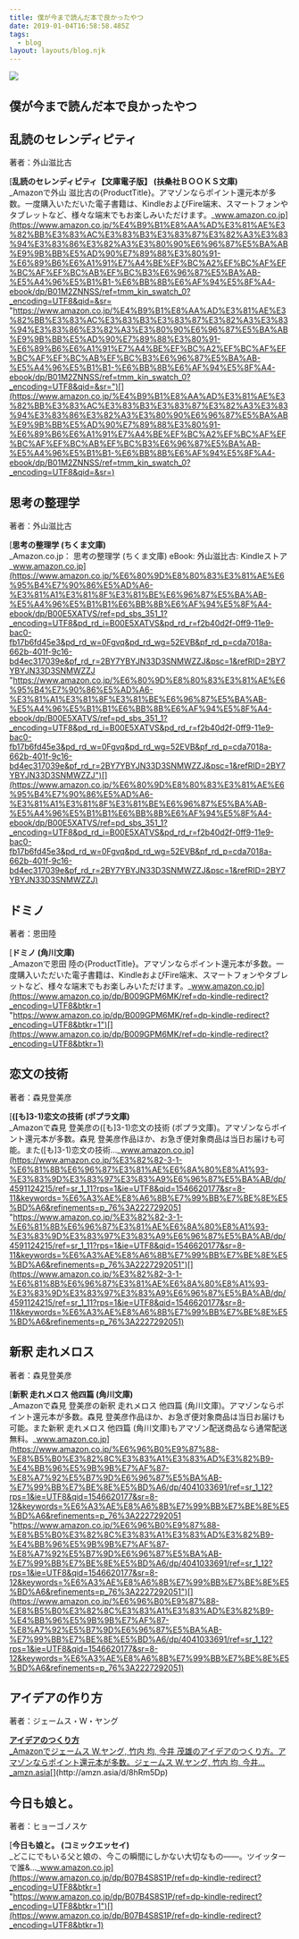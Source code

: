 ```yaml
---
title: 僕が今まで読んだ本で良かったやつ
date: 2019-01-04T16:58:58.485Z
tags:
  - blog
layout: layouts/blog.njk
---
```


![](https://cdn-images-1.medium.com/max/800/1*RvgZv8tMFb18sNtaYAb9aA.jpeg)

## 僕が今まで読んだ本で良かったやつ

## 乱読のセレンディピティ

著者：外山滋比古

[**乱読のセレンディピティ【文庫電子版】 (扶桑社ＢＯＯＫＳ文庫)**  
_Amazonで外山 滋比古の{ProductTitle}。アマゾンならポイント還元本が多数。一度購入いただいた電子書籍は、KindleおよびFire端末、スマートフォンやタブレットなど、様々な端末でもお楽しみいただけます。_www.amazon.co.jp](https://www.amazon.co.jp/%E4%B9%B1%E8%AA%AD%E3%81%AE%E3%82%BB%E3%83%AC%E3%83%B3%E3%83%87%E3%82%A3%E3%83%94%E3%83%86%E3%82%A3%E3%80%90%E6%96%87%E5%BA%AB%E9%9B%BB%E5%AD%90%E7%89%88%E3%80%91-%E6%89%B6%E6%A1%91%E7%A4%BE%EF%BC%A2%EF%BC%AF%EF%BC%AF%EF%BC%AB%EF%BC%B3%E6%96%87%E5%BA%AB-%E5%A4%96%E5%B1%B1-%E6%BB%8B%E6%AF%94%E5%8F%A4-ebook/dp/B01M2ZNNSS/ref=tmm_kin_swatch_0?_encoding=UTF8&qid=&sr= "https://www.amazon.co.jp/%E4%B9%B1%E8%AA%AD%E3%81%AE%E3%82%BB%E3%83%AC%E3%83%B3%E3%83%87%E3%82%A3%E3%83%94%E3%83%86%E3%82%A3%E3%80%90%E6%96%87%E5%BA%AB%E9%9B%BB%E5%AD%90%E7%89%88%E3%80%91-%E6%89%B6%E6%A1%91%E7%A4%BE%EF%BC%A2%EF%BC%AF%EF%BC%AF%EF%BC%AB%EF%BC%B3%E6%96%87%E5%BA%AB-%E5%A4%96%E5%B1%B1-%E6%BB%8B%E6%AF%94%E5%8F%A4-ebook/dp/B01M2ZNNSS/ref=tmm_kin_swatch_0?_encoding=UTF8&qid=&sr=")[](https://www.amazon.co.jp/%E4%B9%B1%E8%AA%AD%E3%81%AE%E3%82%BB%E3%83%AC%E3%83%B3%E3%83%87%E3%82%A3%E3%83%94%E3%83%86%E3%82%A3%E3%80%90%E6%96%87%E5%BA%AB%E9%9B%BB%E5%AD%90%E7%89%88%E3%80%91-%E6%89%B6%E6%A1%91%E7%A4%BE%EF%BC%A2%EF%BC%AF%EF%BC%AF%EF%BC%AB%EF%BC%B3%E6%96%87%E5%BA%AB-%E5%A4%96%E5%B1%B1-%E6%BB%8B%E6%AF%94%E5%8F%A4-ebook/dp/B01M2ZNNSS/ref=tmm_kin_swatch_0?_encoding=UTF8&qid=&sr=)

## 思考の整理学

著者：外山滋比古

[**思考の整理学 (ちくま文庫)**  
_Amazon.co.jp： 思考の整理学 (ちくま文庫) eBook: 外山滋比古: Kindleストア_www.amazon.co.jp](https://www.amazon.co.jp/%E6%80%9D%E8%80%83%E3%81%AE%E6%95%B4%E7%90%86%E5%AD%A6-%E3%81%A1%E3%81%8F%E3%81%BE%E6%96%87%E5%BA%AB-%E5%A4%96%E5%B1%B1%E6%BB%8B%E6%AF%94%E5%8F%A4-ebook/dp/B00E5XATVS/ref=pd_sbs_351_1?_encoding=UTF8&pd_rd_i=B00E5XATVS&pd_rd_r=f2b40d2f-0ff9-11e9-bac0-fb17b6fd45e3&pd_rd_w=0Fgvq&pd_rd_wg=52EVB&pf_rd_p=cda7018a-662b-401f-9c16-bd4ec317039e&pf_rd_r=2BY7YBYJN33D3SNMWZZJ&psc=1&refRID=2BY7YBYJN33D3SNMWZZJ "https://www.amazon.co.jp/%E6%80%9D%E8%80%83%E3%81%AE%E6%95%B4%E7%90%86%E5%AD%A6-%E3%81%A1%E3%81%8F%E3%81%BE%E6%96%87%E5%BA%AB-%E5%A4%96%E5%B1%B1%E6%BB%8B%E6%AF%94%E5%8F%A4-ebook/dp/B00E5XATVS/ref=pd_sbs_351_1?_encoding=UTF8&pd_rd_i=B00E5XATVS&pd_rd_r=f2b40d2f-0ff9-11e9-bac0-fb17b6fd45e3&pd_rd_w=0Fgvq&pd_rd_wg=52EVB&pf_rd_p=cda7018a-662b-401f-9c16-bd4ec317039e&pf_rd_r=2BY7YBYJN33D3SNMWZZJ&psc=1&refRID=2BY7YBYJN33D3SNMWZZJ")[](https://www.amazon.co.jp/%E6%80%9D%E8%80%83%E3%81%AE%E6%95%B4%E7%90%86%E5%AD%A6-%E3%81%A1%E3%81%8F%E3%81%BE%E6%96%87%E5%BA%AB-%E5%A4%96%E5%B1%B1%E6%BB%8B%E6%AF%94%E5%8F%A4-ebook/dp/B00E5XATVS/ref=pd_sbs_351_1?_encoding=UTF8&pd_rd_i=B00E5XATVS&pd_rd_r=f2b40d2f-0ff9-11e9-bac0-fb17b6fd45e3&pd_rd_w=0Fgvq&pd_rd_wg=52EVB&pf_rd_p=cda7018a-662b-401f-9c16-bd4ec317039e&pf_rd_r=2BY7YBYJN33D3SNMWZZJ&psc=1&refRID=2BY7YBYJN33D3SNMWZZJ)

## ドミノ

著者：恩田陸

[**ドミノ (角川文庫)**  
_Amazonで恩田 陸の{ProductTitle}。アマゾンならポイント還元本が多数。一度購入いただいた電子書籍は、KindleおよびFire端末、スマートフォンやタブレットなど、様々な端末でもお楽しみいただけます。_www.amazon.co.jp](https://www.amazon.co.jp/dp/B009GPM6MK/ref=dp-kindle-redirect?_encoding=UTF8&btkr=1 "https://www.amazon.co.jp/dp/B009GPM6MK/ref=dp-kindle-redirect?_encoding=UTF8&btkr=1")[](https://www.amazon.co.jp/dp/B009GPM6MK/ref=dp-kindle-redirect?_encoding=UTF8&btkr=1)

## 恋文の技術

著者：森見登美彦

[**(\[も\]3-1)恋文の技術 (ポプラ文庫)**  
_Amazonで森見 登美彦の(\[も\]3-1)恋文の技術 (ポプラ文庫)。アマゾンならポイント還元本が多数。森見 登美彦作品ほか、お急ぎ便対象商品は当日お届けも可能。また(\[も\]3-1)恋文の技術…_www.amazon.co.jp](https://www.amazon.co.jp/%E3%82%82-3-1-%E6%81%8B%E6%96%87%E3%81%AE%E6%8A%80%E8%A1%93-%E3%83%9D%E3%83%97%E3%83%A9%E6%96%87%E5%BA%AB/dp/4591124215/ref=sr_1_11?rps=1&ie=UTF8&qid=1546620177&sr=8-11&keywords=%E6%A3%AE%E8%A6%8B%E7%99%BB%E7%BE%8E%E5%BD%A6&refinements=p_76%3A2227292051 "https://www.amazon.co.jp/%E3%82%82-3-1-%E6%81%8B%E6%96%87%E3%81%AE%E6%8A%80%E8%A1%93-%E3%83%9D%E3%83%97%E3%83%A9%E6%96%87%E5%BA%AB/dp/4591124215/ref=sr_1_11?rps=1&ie=UTF8&qid=1546620177&sr=8-11&keywords=%E6%A3%AE%E8%A6%8B%E7%99%BB%E7%BE%8E%E5%BD%A6&refinements=p_76%3A2227292051")[](https://www.amazon.co.jp/%E3%82%82-3-1-%E6%81%8B%E6%96%87%E3%81%AE%E6%8A%80%E8%A1%93-%E3%83%9D%E3%83%97%E3%83%A9%E6%96%87%E5%BA%AB/dp/4591124215/ref=sr_1_11?rps=1&ie=UTF8&qid=1546620177&sr=8-11&keywords=%E6%A3%AE%E8%A6%8B%E7%99%BB%E7%BE%8E%E5%BD%A6&refinements=p_76%3A2227292051)

## 新釈 走れメロス

著者：森見登美彦

[**新釈 走れメロス 他四篇 (角川文庫)**  
_Amazonで森見 登美彦の新釈 走れメロス 他四篇 (角川文庫)。アマゾンならポイント還元本が多数。森見 登美彦作品ほか、お急ぎ便対象商品は当日お届けも可能。また新釈 走れメロス 他四篇 (角川文庫)もアマゾン配送商品なら通常配送無料。_www.amazon.co.jp](https://www.amazon.co.jp/%E6%96%B0%E9%87%88-%E8%B5%B0%E3%82%8C%E3%83%A1%E3%83%AD%E3%82%B9-%E4%BB%96%E5%9B%9B%E7%AF%87-%E8%A7%92%E5%B7%9D%E6%96%87%E5%BA%AB-%E7%99%BB%E7%BE%8E%E5%BD%A6/dp/4041033691/ref=sr_1_12?rps=1&ie=UTF8&qid=1546620177&sr=8-12&keywords=%E6%A3%AE%E8%A6%8B%E7%99%BB%E7%BE%8E%E5%BD%A6&refinements=p_76%3A2227292051 "https://www.amazon.co.jp/%E6%96%B0%E9%87%88-%E8%B5%B0%E3%82%8C%E3%83%A1%E3%83%AD%E3%82%B9-%E4%BB%96%E5%9B%9B%E7%AF%87-%E8%A7%92%E5%B7%9D%E6%96%87%E5%BA%AB-%E7%99%BB%E7%BE%8E%E5%BD%A6/dp/4041033691/ref=sr_1_12?rps=1&ie=UTF8&qid=1546620177&sr=8-12&keywords=%E6%A3%AE%E8%A6%8B%E7%99%BB%E7%BE%8E%E5%BD%A6&refinements=p_76%3A2227292051")[](https://www.amazon.co.jp/%E6%96%B0%E9%87%88-%E8%B5%B0%E3%82%8C%E3%83%A1%E3%83%AD%E3%82%B9-%E4%BB%96%E5%9B%9B%E7%AF%87-%E8%A7%92%E5%B7%9D%E6%96%87%E5%BA%AB-%E7%99%BB%E7%BE%8E%E5%BD%A6/dp/4041033691/ref=sr_1_12?rps=1&ie=UTF8&qid=1546620177&sr=8-12&keywords=%E6%A3%AE%E8%A6%8B%E7%99%BB%E7%BE%8E%E5%BD%A6&refinements=p_76%3A2227292051)

## アイデアの作り方

著者：ジェームス・W・ヤング

[**アイデアのつくり方**  
_Amazonでジェームス W.ヤング, 竹内 均, 今井 茂雄のアイデアのつくり方。アマゾンならポイント還元本が多数。ジェームス W.ヤング, 竹内 均, 今井…_amzn.asia](http://amzn.asia/d/8hRm5Dp "http://amzn.asia/d/8hRm5Dp")[](http://amzn.asia/d/8hRm5Dp)

## 今日も娘と。

著者：ヒョーゴノスケ

[**今日も娘と。 (コミックエッセイ)**  
_どこにでもいる父と娘の、今この瞬間にしかない大切なもの――。ツイッターで誰&..._www.amazon.co.jp](https://www.amazon.co.jp/dp/B07B4S8S1P/ref=dp-kindle-redirect?_encoding=UTF8&btkr=1 "https://www.amazon.co.jp/dp/B07B4S8S1P/ref=dp-kindle-redirect?_encoding=UTF8&btkr=1")[](https://www.amazon.co.jp/dp/B07B4S8S1P/ref=dp-kindle-redirect?_encoding=UTF8&btkr=1)